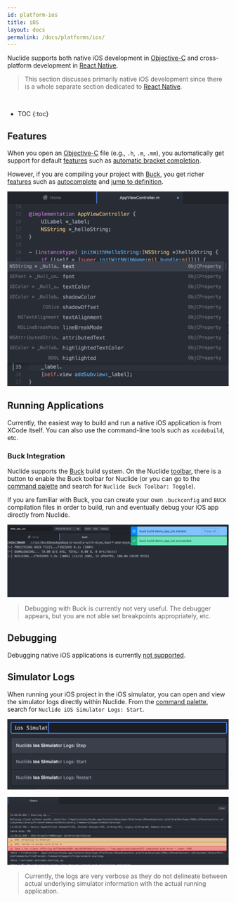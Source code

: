 ```yaml
---
id: platform-ios
title: iOS
layout: docs
permalink: /docs/platforms/ios/
---
```


Nuclide supports both native iOS development in [Objective-C](/docs/languages/objective-c) and
cross-platform development in [React Native](/docs/platforms/react-native).

> This section discusses primarily native iOS development since there is a whole separate section
> dedicated to [React Native](/docs/platforms/react-native).

<br/>

* TOC
{:toc}

## Features

When you open an [Objective-C](/docs/languages/objective-c/) file (e.g., `.h`, `.m`, `.mm`), you
automatically get support for default [features](/docs/languages/objective-c/#default-features) such
as
[automatic bracket completion](/docs/languages/objective-c/#default-features__automatic-bracket-completion).

However, if you are compiling your project with [Buck](http://buckbuild.com), you get richer
[features](/docs/languages/objective-c/#buck-enabled-features) such as
[autocomplete](/docs/languages/objective-c/#buck-enabled-features__autocomplete) and
[jump to definition](/docs/languages/objective-c/#buck-enabled-features__jump-to-definition).

![](/static/images/docs/platform-ios-native-autocomplete.png)

## Running Applications

Currently, the easiest way to build and run a native iOS application is from XCode itself.
You can also use the command-line tools such as `xcodebuild`, etc.

### Buck Integration

Nuclide supports the [Buck](https://buckbuild.com/) build system. On the Nuclide
[toolbar](/docs/features/toolbar), there is a button to enable the Buck toolbar for Nuclide (or you
can go to the [command palette](/docs/editor/basics/#command-palette) and search for
`Nuclide Buck Toolbar: Toggle`).

If you are familiar with Buck, you can create your own `.buckconfig` and `BUCK` compilation files
in order to build, run and eventually debug your iOS app directly from Nuclide.

![](/static/images/docs/platform-ios-buck-build.png)

> Debugging with Buck is currently not very useful. The debugger appears, but you are not able
> set breakpoints appropriately, etc.

## Debugging

Debugging native iOS applications is currently
[not supported](/docs/features/debugger/#language-specific-debugging__ios).

## Simulator Logs

When running your iOS project in the iOS simulator, you can open and view the simulator logs
directly within Nuclide. From the [command palette](/docs/editor/basics/#command-palette), search
for `Nuclide iOS Simulator Logs: Start`.

![](/static/images/docs/platform-ios-toggle-simulator.png)

![](/static/images/docs/platform-ios-simulator-output.png)

> Currently, the logs are very verbose as they do not delineate between actual underlying simulator
> information with the actual running application.
